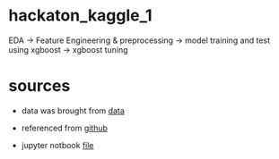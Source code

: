# hackaton_kaggle_1

EDA -> Feature Engineering & preprocessing -> model training and test using xgboost -> xgboost tuning

# sources

- data was brought from [data](https://www.kaggle.com/c/recruit-restaurant-visitor-forecasting/data)

- referenced from [github](https://github.com/ligz08/Kaggle-Recruit-Restaurant-Visitor-Forecasting)

- jupyter notbook [file](https://github.com/thdcksdyd98/hackerton/blob/main/hackerton_1-version1.ipynb)
